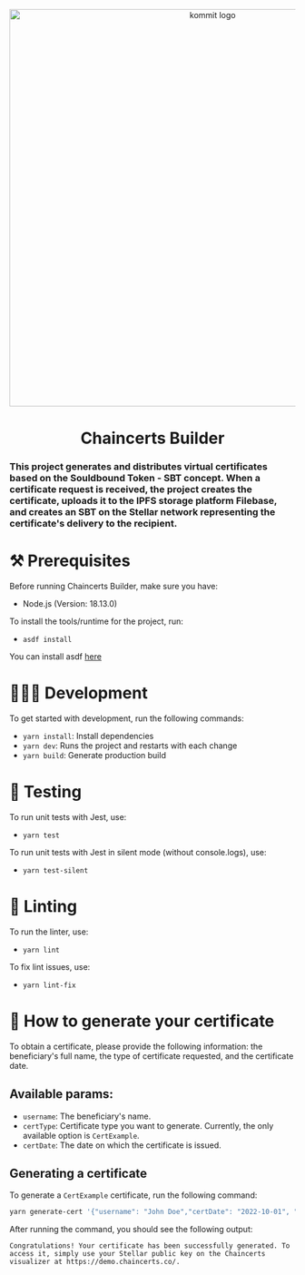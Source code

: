 <p align="center">
  <a href="https://kommit.co">
    <img src="https://user-images.githubusercontent.com/84339390/219978514-ed0cc873-a9d5-4007-922d-ba6ead5c9206.png" width="700px" alt="kommit logo"/>
  </a>
</p>

<h1 align="center">
  Chaincerts Builder
</h1>

### This project generates and distributes virtual certificates based on the Souldbound Token - SBT concept. When a certificate request is received, the project creates the certificate, uploads it to the IPFS storage platform Filebase, and creates an SBT on the Stellar network representing the certificate's delivery to the recipient.

# ⚒️ Prerequisites

Before running Chaincerts Builder, make sure you have:

- Node.js (Version: 18.13.0)

To install the tools/runtime for the project, run:

- `asdf install`

You can install asdf [here](https://asdf-vm.com/guide/getting-started.html)

# 🧑🏻‍💻 Development

To get started with development, run the following commands:

- `yarn install`: Install dependencies
- `yarn dev`: Runs the project and restarts with each change
- `yarn build`: Generate production build

# 🧪 Testing

To run unit tests with Jest, use:
- `yarn test`

To run unit tests with Jest in silent mode (without console.logs), use:
- `yarn test-silent`

# 🔦 Linting

To run the linter, use:

- `yarn lint`

To fix lint issues, use:

- `yarn lint-fix`

# 📜 How to generate your certificate

To obtain a certificate, please provide the following information: the beneficiary's full name,  the type of certificate requested, and the certificate date.

## Available params:

- `username`: The beneficiary's name.
- `certType`: Certificate type you want to generate. Currently, the only available option is `CertExample`.
- `certDate`: The date on which the certificate is issued.


## Generating a certificate

To generate a `CertExample` certificate, run the following command:

```bash
yarn generate-cert '{"username": "John Doe","certDate": "2022-10-01", "certType": "CertExample"}'
```

After running the command, you should see the following output:

```
Congratulations! Your certificate has been successfully generated. To access it, simply use your Stellar public key on the Chaincerts visualizer at https://demo.chaincerts.co/.
```
